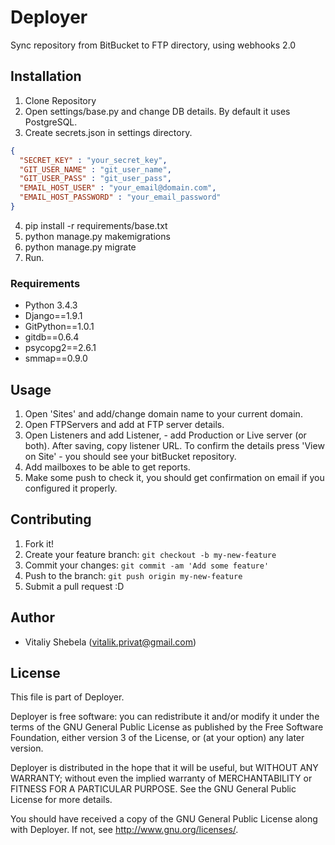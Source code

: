 # Deployer
Sync repository from BitBucket to FTP directory, using webhooks 2.0

## Installation
1. Clone Repository
2. Open settings/base.py and change DB details. By default it uses PostgreSQL.
3. Create secrets.json in settings directory.
  ```json
  {
    "SECRET_KEY" : "your_secret_key",
    "GIT_USER_NAME" : "git_user_name",
    "GIT_USER_PASS" : "git_user_pass",
    "EMAIL_HOST_USER" : "your_email@domain.com",
    "EMAIL_HOST_PASSWORD" : "your_email_password"
  }
  ```

4. pip install -r requirements/base.txt
5. python manage.py makemigrations
6. python manage.py migrate
7. Run.

### Requirements
* Python 3.4.3
* Django==1.9.1
* GitPython==1.0.1
* gitdb==0.6.4
* psycopg2==2.6.1
* smmap==0.9.0

## Usage
1. Open 'Sites' and add/change domain name to your current domain.
2. Open FTPServers and add at FTP server details.
3. Open Listeners and add Listener, - add Production or Live server (or both). After saving, copy listener URL. 
To confirm the details press 'View on Site'  - you should see your bitBucket repository.  
4. Add mailboxes to be able to get reports.
5. Make some push to check it, you should get confirmation on email if you configured it properly.


## Contributing
1. Fork it!
2. Create your feature branch: `git checkout -b my-new-feature`
3. Commit your changes: `git commit -am 'Add some feature'`
4. Push to the branch: `git push origin my-new-feature`
5. Submit a pull request :D

## Author

* Vitaliy Shebela (vitalik.privat@gmail.com)

## License
This file is part of Deployer.

Deployer is free software: you can redistribute it and/or modify
it under the terms of the GNU General Public License as published by
the Free Software Foundation, either version 3 of the License, or
(at your option) any later version.

Deployer is distributed in the hope that it will be useful,
but WITHOUT ANY WARRANTY; without even the implied warranty of
MERCHANTABILITY or FITNESS FOR A PARTICULAR PURPOSE.  See the
GNU General Public License for more details.

You should have received a copy of the GNU General Public License
along with Deployer.  If not, see <http://www.gnu.org/licenses/>.




